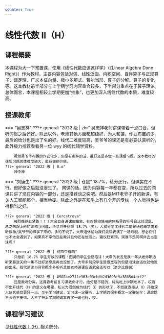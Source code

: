 ```yaml
---
counter: True
---
```


# 线性代数 Ⅱ（H）

## 课程概要
本课程为大一下预置课，使用《线性代数应该这样学》（《Linear Algebra Done Right》）作为教材，主要内容包括对偶、线性泛函、内积空间、自伴算子与正规算子、谱定理、广义本征向量、极小多项式、若尔当形、算子的分解、算子的复化等。这本教材前半部分与上学期学习内容重合较多，下半部分重点在于算子理论。总体而言，本课程相较上学期更加“抽象”，也更加深入线性代数的本质，难度较高。

## 授课教师
=== "吴志祥"
    ???+ general "2022 级 | zhr"
        吴志祥老师讲课带着一点口音，但听习惯之后还好。除此以外，老师其他方面都超级好，为人和蔼，作业布置的少，最后的给分也是出了名的好。线代二难度较高，吴爷爷的课还是有必要认真听的，此外极力推荐看看另一位 wyy 的线代辅学资料。
    
        虽然吴爷爷布置的作业较少，但是有条件的话，最好还是多做一些课后习题。这本教材的课后习题总体难度较大，蛮有做的价值。
    ???+ general "2022 级 | 0.o"
        神中神

=== "刘康生"
    ???+ general "2022 级 | 仓鼠"
        18.7%，给分还行，但课实在不行。但好像之后就没康生了。
        网课的话，因为内容每一年都在变，所以过去的网课只讲了现在内容的一部分，还是推荐谈之奕吧。然后是MIT老爷子开的新课，有关人工智能那个，相当地硬。除此之外是在知乎上有几个开的专栏，个人觉得也讲得相当之好。
    
    ???+ general "2022 级 | Cercatrova"
        强烈推荐赶紧跑！！！大帝自身讲课偏抽象，有时候他使用的体系里的符号会比较混乱，总之想跟上他的课相当困难，毕竟只开给前 18.7%（笑），大部分同学线代二都是通过辅学或者听谈神/吴爷爷的课学下来的。多的不说了，大帝退休前为我们最后表演了一场戏剧，想必你们也不太会遇到了，如果真不幸他还在教并且你还在他班上，建议赶紧润，润谁不是润啊非去当泡沫呢？

    ???+ general "2022 级 | 柯西只有西"
        只给前 18.7% 学生开放的课程！图灵的学生全是泡沫！大帝的发言是我一年从老师那边听来最逆天的一集不过好消息是再也没他了。大帝多前段学生是很宽容的但是泡沫这话也就他说的出来。线代读读书背背概念多听听其他老师讲课应该就会还可以（至少比我强）

    ???+ general "2022 级 | 8502be2711e363c03cbdb2d3090f9a388504ecf2"
        还是教考分离，还得靠考前复习课救命才行。给分是不错的，纯纯吃上学期老本了。哎看不出开线代（Ⅱ）的意义在哪里，私以为既然成为线代（Ⅰ）的形状了，不如就直接从（Ⅰ）开始深入研究感觉更好一点。至于学习建议，复习课一定要听，上学期的很多概念一定要记牢；课后题不会也不要慌，大不了把上学期的课本再学一遍也行，哎。

## 课程学习建议
见[线性代数 Ⅰ（H）](/courses/linear_algebra1/#_3)相关部分。